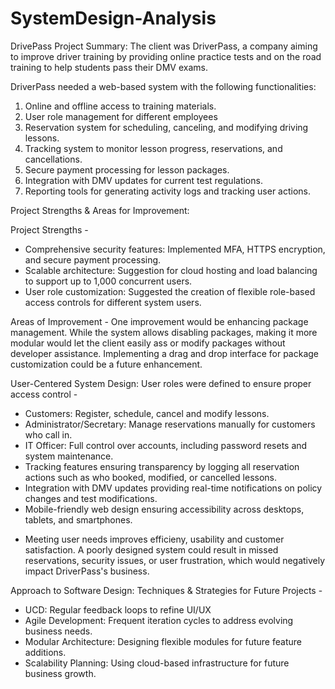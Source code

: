 # SystemDesign-Analysis
DrivePass Project Summary:
The client was DriverPass, a company aiming to improve driver training by providing online practice tests and on the road training to help students pass their DMV exams. 

DriverPass needed a web-based system with the following functionalities: 
1. Online and offline access to training materials.
2. User role management for different employees
3. Reservation system for scheduling, canceling, and modifying driving lessons.
4. Tracking system to monitor lesson progress, reservations, and cancellations.
5. Secure payment processing for lesson packages.
6. Integration with DMV updates for current test regulations.
7. Reporting tools for generating activity logs and tracking user actions.

Project Strengths & Areas for Improvement:

Project Strengths - 

* Comprehensive security features: Implemented MFA, HTTPS encryption, and secure payment processing.
* Scalable architecture: Suggestion for cloud hosting and load balancing to support up to 1,000 concurrent users.
* User role customization: Suggested the creation of flexible role-based access controls for different system users.

Areas of Improvement - 
One improvement would be enhancing package management. While the system allows disabling packages, making it more modular would let the client easily ass or modify packages without developer assistance. Implementing a drag and drop interface for package customization could be a future enhancement. 

User-Centered System Design: 
User roles were defined to ensure proper access control -
* Customers: Register, schedule, cancel and modify lessons.
* Administrator/Secretary: Manage reservations manually for customers who call in.
* IT Officer: Full control over accounts, including password resets and system maintenance.
* Tracking features ensuring transparency by logging all reservation actions such as who booked, modified, or cancelled lessons.
* Integration with DMV updates providing real-time notifications on policy changes and test modifications.
* Mobile-friendly web design ensuring accessibility across desktops, tablets, and smartphones.
- Meeting user needs improves efficieny, usability and customer satisfaction. A poorly designed system could result in missed reservations, security issues, or user frustration, which would negatively impact DriverPass's business.

Approach to Software Design: 
Techniques & Strategies for Future Projects - 
* UCD: Regular feedback loops to refine UI/UX
* Agile Development: Frequent iteration cycles to address evolving business needs.
* Modular Architecture: Designing flexible modules for future feature additions.
* Scalability Planning: Using cloud-based infrastructure for future business growth. 
